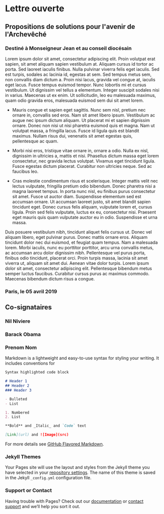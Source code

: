 # Lettre ouverte

## Propositions de solutions pour l'avenir de l'Archevêché


### Destiné à Monseigneur Jean et au conseil diocésain


Lorem ipsum dolor sit amet, consectetur adipiscing elit. Proin volutpat erat sapien, sit amet aliquam sapien vestibulum at. Aliquam cursus id tortor ac porta. Sed laoreet iaculis finibus. Nulla pulvinar viverra felis eget iaculis. Sed est turpis, sodales ac lacinia id, egestas at sem. Sed tempus metus sem, non convallis diam dictum a. Proin nisi lacus, gravida vel congue at, iaculis eget lacus. Fusce tempus euismod tempor. Nunc lobortis mi et cursus vestibulum. Ut dignissim vel tellus a elementum. Integer suscipit sodales nisi in varius. Maecenas ut ex enim. Ut sollicitudin, leo eu malesuada maximus, quam odio gravida eros, malesuada euismod sem dui sit amet lorem.

- Mauris congue et sapien eget sagittis. Nunc sem nisl, pretium nec ornare in, convallis sed eros. Nam sit amet libero ipsum. Vestibulum ac augue nec ipsum dictum aliquam. Ut placerat mi et sapien dignissim ornare. Donec non nisi ut nisi pharetra euismod quis et magna. Nam ut volutpat massa, a fringilla lacus. Fusce id ligula quis est blandit maximus. Nullam risus dui, venenatis sit amet egestas quis, pellentesque ac quam.

- Morbi nisi eros, tristique vitae ornare in, ornare a odio. Nulla ex nisl, dignissim in ultricies a, mattis et nisi. Phasellus dictum massa eget lorem consectetur, nec gravida lectus volutpat. Vivamus eget tincidunt ligula. Fusce egestas dictum placerat. Curabitur non ultricies neque. Sed ac faucibus leo.

- Cras molestie condimentum risus et scelerisque. Integer mattis velit nec lectus vulputate, fringilla pretium odio bibendum. Donec pharetra nisi a magna laoreet tempus. In porta nunc nisl, eu finibus purus consectetur sit amet. Fusce ut auctor diam. Suspendisse elementum sed est accumsan ornare. Ut accumsan laoreet justo, sit amet blandit sapien tincidunt eget. Donec cursus felis aliquam, vulputate lorem et, cursus ligula. Proin sed felis vulputate, luctus ex eu, consectetur nisi. Praesent eget mauris quis quam vulputate auctor eu in odio. Suspendisse et urna massa.

Duis posuere vestibulum nibh, tincidunt aliquet felis cursus ut. Donec vel aliquam libero, eget pulvinar purus. Donec mattis ornare eros. Aliquam tincidunt dolor nec dui euismod, et feugiat quam tempus. Nam a malesuada lorem. Morbi iaculis, nunc eu porttitor porttitor, arcu urna convallis metus, ac accumsan arcu dolor dignissim nibh. Pellentesque vel purus porta, finibus odio tincidunt, placerat orci. Proin turpis massa, lacinia sit amet viverra ut, aliquam sit amet dui. Aenean vitae dolor turpis. Lorem ipsum dolor sit amet, consectetur adipiscing elit. Pellentesque bibendum metus semper luctus faucibus. Curabitur cursus purus ac maximus commodo. Maecenas bibendum dictum risus a congue. 

### Paris, le 05 avril 2019

## Co-signataires

### Nil Niviere
### Barack Obama
### Prenom Nom




Markdown is a lightweight and easy-to-use syntax for styling your writing. It includes conventions for

```markdown
Syntax highlighted code block

# Header 1
## Header 2
### Header 3

- Bulleted
- List

1. Numbered
2. List

**Bold** and _Italic_ and `Code` text

[Link](url) and ![Image](src)
```

For more details see [GitHub Flavored Markdown](https://guides.github.com/features/mastering-markdown/).

### Jekyll Themes

Your Pages site will use the layout and styles from the Jekyll theme you have selected in your [repository settings](https://github.com/exemple-de-nom-pour-la-maquette/Lettre-ouverte/settings). The name of this theme is saved in the Jekyll `_config.yml` configuration file.

### Support or Contact

Having trouble with Pages? Check out our [documentation](https://help.github.com/categories/github-pages-basics/) or [contact support](https://github.com/contact) and we’ll help you sort it out.
